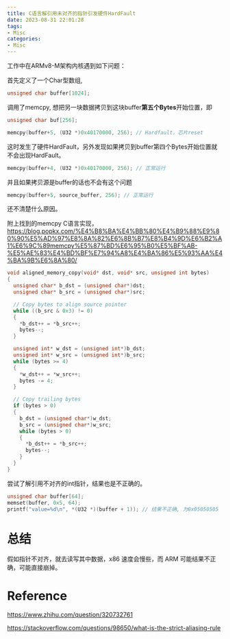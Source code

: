 ```yaml
---
title: C语言解引用未对齐的指针引发硬件HardFault
date: 2023-08-31 22:01:28
tags:
- Misc
categories:
- Misc
---
```


工作中在ARMv8-M架构内核遇到如下问题：

首先定义了一个Char型数组,

```c
unsigned char buffer[1024];
```

调用了memcpy, 想把另一块数据拷贝到这块buffer**第五个Bytes**开始位置，即

```c
unsigned char buf[256];

memcpy(buffer+5, (U32 *)0x40170000, 256); // Hardfault，芯片reset
```

这时发生了硬件HardFault，另外发现如果拷贝到buffer第四个Bytes开始位置就不会出现HardFault。

```c
memcpy(buffer+4, (U32 *)0x40170000, 256); // 正常运行
```

并且如果拷贝源是buffer的话也不会有这个问题

```c
memcpy(buffer+5, source_buffer, 256); // 正常运行
```
还不清楚什么原因。

附上找到的memcpy C语言实现，https://blog.popkx.com/%E4%B8%BA%E4%BB%80%E4%B9%88%E9%80%90%E5%AD%97%E8%8A%82%E6%8B%B7%E8%B4%9D%E6%B2%A1%E6%9C%89memcpy%E5%87%BD%E6%95%B0%E5%BF%AB-%E5%AE%83%E4%BD%BF%E7%94%A8%E4%BA%86%E5%93%AA%E4%BA%9B%E6%8A%80/

```c
void aligned_memory_copy(void* dst, void* src, unsigned int bytes)
{
  unsigned char* b_dst = (unsigned char*)dst;
  unsigned char* b_src = (unsigned char*)src;

  // Copy bytes to align source pointer
  while ((b_src & 0x3) != 0)
  {
    *b_dst++ = *b_src++;
    bytes--;
  }

  unsigned int* w_dst = (unsigned int*)b_dst;
  unsigned int* w_src = (unsigned int*)b_src;
  while (bytes >= 4)
  {
    *w_dst++ = *w_src++;
    bytes -= 4;
  }

  // Copy trailing bytes
  if (bytes > 0)
  {
    b_dst = (unsigned char*)w_dst;
    b_src = (unsigned char*)w_src;
    while (bytes > 0)
    {
      *b_dst++ = *b_src++;
      bytes--;
    }
  }
}
```

尝试了解引用不对齐的int指针，结果也是不正确的。
```c
unsigned char buffer[64];
memset(buffer, 0x5, 64);
printf("value=%d\n", *(U32 *)(buffer + 1)); // 结果不正确, 为0x05050505
```

# 总结

假如指针不对齐，就去读写其中数据，x86 速度会慢些，而 ARM 可能结果不正确，可能直接崩掉。

# Reference

https://www.zhihu.com/question/320732761

https://stackoverflow.com/questions/98650/what-is-the-strict-aliasing-rule